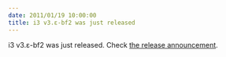 ```yaml
---
date: 2011/01/19 10:00:00
title: i3 v3.ε-bf2 was just released
---
```


i3 v3.ε-bf2 was just released. Check <a href="http://i3.zekjur.net/downloads/RELEASE-NOTES-3.e-bf2.txt">the release announcement</a>.
